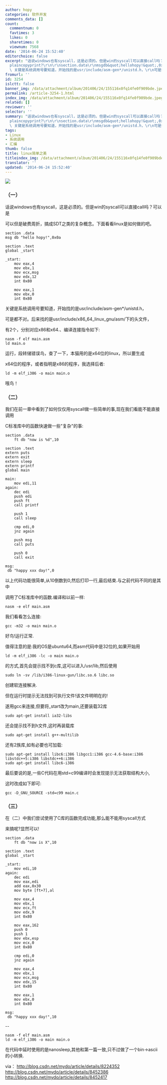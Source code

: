 ```yaml
---
author: hopy
categories: 软件开发
comments_data: []
count:
  commentnum: 0
  favtimes: 3
  likes: 0
  sharetimes: 0
  viewnum: 7568
date: '2014-06-24 15:52:40'
editorchoice: false
excerpt: "话说windows也有syscall，这是必须的。但是win的syscall可以直接call吗？可以是\r\n可以但是破费周折，搞成SDT之类的复杂概念。下面看看linux是如何做的吧。\r\n\r\nview
  plaincopyprint?\r\n\r\nsection.data\r\nmsgdb&quot;hellohopy!&quot;,0x0a\r\n\r\nsection.text\r\nglobal_start\r\n\r\n_start:\r\nmoveax,4\r\nmovebx,1\r\nmovecx,msg\r\nmovedx,12\r\nint0x80\r\n\r\nmoveax,1\r\nmovebx,0\r\nint0x80\r\n\r\n\r\n
  \ 关键是系统调用号要知道，开始找的是usr/include/asm-gen*/unistd.h，\r\n可是都不对。后来找的是usr/include/x86_64_linux_gnu/asm/下的头文件，\r\n有2个，分别对应x86和x64.、编译连接指令如下:\r\nnasm"
fromurl: ''
id: 3254
islctt: false
banner_img: /data/attachment/album/201406/24/155116x0fq14fe0f909bde.jpeg
permalink: /article-3254-1.html
index_img: /data/attachment/album/201406/24/155116x0fq14fe0f909bde.jpeg
related: []
reviewer: ''
selector: ''
summary: "话说windows也有syscall，这是必须的。但是win的syscall可以直接call吗？可以是\r\n可以但是破费周折，搞成SDT之类的复杂概念。下面看看linux是如何做的吧。\r\n\r\nview
  plaincopyprint?\r\n\r\nsection.data\r\nmsgdb&quot;hellohopy!&quot;,0x0a\r\n\r\nsection.text\r\nglobal_start\r\n\r\n_start:\r\nmoveax,4\r\nmovebx,1\r\nmovecx,msg\r\nmovedx,12\r\nint0x80\r\n\r\nmoveax,1\r\nmovebx,0\r\nint0x80\r\n\r\n\r\n
  \ 关键是系统调用号要知道，开始找的是usr/include/asm-gen*/unistd.h，\r\n可是都不对。后来找的是usr/include/x86_64_linux_gnu/asm/下的头文件，\r\n有2个，分别对应x86和x64.、编译连接指令如下:\r\nnasm"
tags:
- Linux
- 系统调用
- 汇编
thumb: false
title: linux简单之美
titleindex_img: /data/attachment/album/201406/24/155116x0fq14fe0f909bde.jpeg
translator: ''
updated: '2014-06-24 15:52:40'
---
```


![](/data/attachment/album/201406/24/155116x0fq14fe0f909bde.jpeg)


### （一）


话说windows也有syscall，这是必须的。但是win的syscall可以直接call吗？可以是


可以但是破费周折，搞成SDT之类的复杂概念。下面看看linux是如何做的吧。



```
section .data
msg db "hello hopy!",0x0a

section .text
global _start

_start:
	mov eax,4
	mov ebx,1
	mov ecx,msg
	mov edx,12
	int 0x80
	
	mov eax,1
	mov ebx,0
	int 0x80

```

关键是系统调用号要知道，开始找的是usr/include/asm-gen\*/unistd.h，


可是都不对。后来找的是usr/include/x86\_64\_linux\_gnu/asm/下的头文件，


有2个，分别对应x86和x64.、编译连接指令如下:



```
nasm -f elf main.asm
ld main.o
```

运行，段转储错误鸟，查了一下，本猫用的是x64位的linux，所以要生成


x64位的程序，或者指明是x86的程序，我选择后者:



```
ld -m elf_i386 -o main main.o
```

哦鸟！


### （二）


我们在前一章中看到了如何仅仅用syscall做一些简单的事,现在我们看能不能直接调用


C标准库中的函数快速做一些"复杂"的事:



```
section .data
	ft db "now is %d",10

section .text
extern puts
extern exit
extern sleep
extern printf
global main

main:
	mov edi,11
again:	
	dec edi
	push edi
	push ft
	call printf
	
	push 1
	call sleep
	
	cmp edi,0
	jnz again

	push msg
	call puts
	
	push 0
	call exit
	
msg:
 db "happy xxx day!",0
```

以上代码功能很简单,从10倒数到0,然后打印一行,最后结束.与之前代码不同的是其中


调用了C标准库中的函数.编译和以前一样:



```
nasm -e elf main.asm
```

我们看看怎么连接:



```
gcc -m32 -o main main.o
```

好鸟!运行正常.


值得注意的是:我的OS是ubuntu64,而asm代码中是32位的,如果开始用



```
ld -m elf_i386 -lc -o main main.o
```

的方式,首先会提示找不到c库,这可以进入/usr/lib,然后使用



```
sudo ln -sv /lib/i386-linux-gun/libc.so.6 libc.so
```

创建软连接解决.


但在运行时提示无法找到可执行文件!该文件明明在的!


遂用gcc来连接,但要将\_start改为main,还要装载32库



```
sudo apt-get install ia32-libs
```

还会提示找不到h文件,这时再装载库



```
sudo apt-get install g++-multilib
```

还有2族库,如有必要也可加载:



```
sudo apt-get install libc6:i386 libgcc1:i386 gcc-4.6-base:i386 
libstdc++5:i386 libstdc++6:i386
sudo apt-get install libc6-i386

```

最后要说的是,一些C代码在用std=c99编译时会发现提示无法获取结构大小,


这时改成如下即可:



```
gcc -D_GNU_SOURCE -std=c99 main.c
```

###  （三）


在（二）中我们尝试使用了C库的函数完成功能,那么能不能用syscall方式


来搞呢?显然可以!



```
section .data
	ft db "now is X",10

section .text
global _start

_start:
	mov edi,10
again:
	dec edi
	mov eax,edi
	add eax,0x30
	mov byte [ft+7],al

	mov eax,4
	mov ebx,1
	mov ecx,ft
	mov edx,9
	int 0x80

	mov eax,162
	push 0
	push 1
	mov ebx,esp
	mov ecx,0
	int 0x80
	
	cmp edi,0
	jnz again
	
	mov eax,4
	mov ebx,1
	mov ecx,msg
	mov edx,15
	int 0x80
	
	mov eax,1
	mov ebx,0
	int 0x80
	
msg:
 db "happy xxx day!",10
```

--



```
nasm -f elf main.asm
ld -m elf_i386 -o main main.o
```

在代码中延时使用的是nanosleep,其他和第一篇一致,只不过做了一个bin->ascii的小转换.


via： <http://blog.csdn.net/mydo/article/details/8224352> <http://blog.csdn.net/mydo/article/details/8452386> <http://blog.csdn.net/mydo/article/details/8452417>